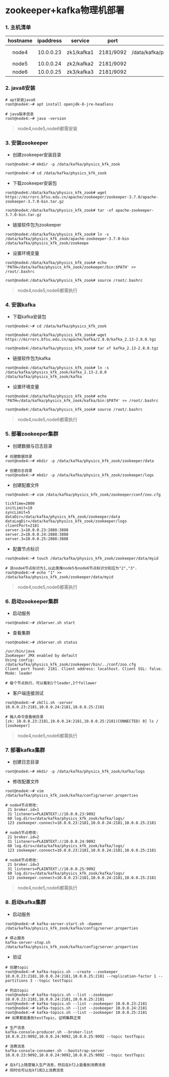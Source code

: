 # zookeeper+kafka物理机部署

### 1. 主机清单

| hostname | ipaddress |  service   |   port    |               data directory                |                        Log directory                         |
| :------: | :-------: | :--------: | :-------: | :-----------------------------------------: | :----------------------------------------------------------: |
|  node4   | 10.0.0.23 | zk1/kafka1 | 2181/9092 | /data/kafka/physics_kfk_zook/zookeeper/data | /data/kafka/physics_kfk_zook/zookeeper/logs<br />/data/kafka/physics_kfk_zook/kafka/logs |
|  node5   | 10.0.0.24 | zk2/kafka2 | 2181/9092 |                                             |                                                              |
|  node6   | 10.0.0.25 | zk3/kafka3 | 2181/9092 |                                             |                                                              |

### 2. java8安装

```apl
# apt安装java8
root@node4:~# apt install openjdk-8-jre-headless

# java版本信息
root@node4:~# java -version
```

> node4,node5,node6都需安装

### 3. 安装zookeeper

- 创建zookeeper安装目录

```apl
root@node4:~# mkdir -p /data/kafka/physics_kfk_zook

root@node4:~# cd /data/kafka/physics_kfk_zook
```

- 下载zookeeper安装包

```apl
root@node4:/data/kafka/physics_kfk_zook# wget https://mirrors.bfsu.edu.cn/apache/zookeeper/zookeeper-3.7.0/apache-zookeeper-3.7.0-bin.tar.gz

root@node4:/data/kafka/physics_kfk_zook# tar -xf apache-zookeeper-3.7.0-bin.tar.gz
```

- 链接软件包为zookeeper

```apl
root@node4:/data/kafka/physics_kfk_zook# ln -s /data/kafka/physics_kfk_zook/apache-zookeeper-3.7.0-bin /data/kafka/physics_kfk_zook/zookeepe
```

- 设置环境变量

```apl
root@node4:/data/kafka/physics_kfk_zook# echo 'PATH=/data/kafka/physics_kfk_zook/zookeeper/bin:$PATH' >> /root/.bashrc

root@node4:/data/kafka/physics_kfk_zook# source /root/.bashrc
```

> node4,node5,node6都需执行

### 4. 安装kafka

- 下载kafka安装包

```apl
root@node4:~# cd /data/kafka/physics_kfk_zook

root@node4:/data/kafka/physics_kfk_zook# wget https://mirrors.bfsu.edu.cn/apache/kafka/2.8.0/kafka_2.13-2.8.0.tgz

root@node4:/data/kafka/physics_kfk_zook# tar xf kafka_2.13-2.8.0.tgz
```

- 链接软件包为kafka

```apl
root@node4:/data/kafka/physics_kfk_zook# ln -s /data/kafka/physics_kfk_zook/kafka_2.13-2.8.0 /data/kafka/physics_kfk_zook/kafka
```

- 设置环境变量

```apl
root@node4:/data/kafka/physics_kfk_zook# echo 'PATH=/data/kafka/physics_kfk_zook/kafka/bin:$PATH' >> /root/.bashrc

root@node4:/data/kafka/physics_kfk_zook# source /root/.bashrc
```

> node4,node5,node6都需执行

### 5. 部署zookeeper集群

- 创建数据与日志目录

```apl
# 创建数据目录
root@node4:~# mkdir -p /data/kafka/physics_kfk_zook/zookeeper/data

# 创建日志目录
root@node4:~# mkdir -p /data/kafka/physics_kfk_zook/zookeeper/logs
```

- 创建配置文件

```apl
root@node4:~# vim /data/kafka/physics_kfk_zook/zookeeper/conf/zoo.cfg

tickTime=2000
initLimit=10
syncLimit=5
dataDir=/data/kafka/physics_kfk_zook/zookeeper/data
dataLogDir=/data/kafka/physics_kfk_zook/zookeeper/logs
clientPort=2181
server.1=10.0.0.23:2888:3888
server.2=10.0.0.24:2888:3888
server.3=10.0.0.25:2888:3888
```

- 配置节点标识

```apl
root@node4:~# touch /data/kafka/physics_kfk_zook/zookeeper/data/myid

# 该node4节点标识为1,以此类推node5与node6节点标识分别应为"2","3".
root@node4:~# echo "1" >> /data/kafka/physics_kfk_zook/zookeeper/data/myid
```

> node4,node5,node6都需执行

### 6. 启动zookeeper集群

- 启动服务

```apl
root@node4:~# zkServer.sh start
```

- 查看集群

```apl
root@node4:~# zkServer.sh status

/usr/bin/java
ZooKeeper JMX enabled by default
Using config: /data/kafka/physics_kfk_zook/zookeeper/bin/../conf/zoo.cfg
Client port found: 2181. Client address: localhost. Client SSL: false.
Mode: leader

# 每个节点执行，可以看到1个leader,2个follower
```

- 客户端连接测试

```apl
root@node4:~# zkCli.sh -server 10.0.0.23:2181,10.0.0.24:2181,10.0.0.25:2181

# 输入命令查看根目录
[zk: 10.0.0.23:2181,10.0.0.24:2181,10.0.0.25:2181(CONNECTED) 0] ls /
[zookeeper]
```

> node4,node5,node6都需执行

### 7. 部署kafka集群

- 创建日志目录

```apl
root@node4:~# mkdir -p /data/kafka/physics_kfk_zook/kafka/logs
```
    
- 修改配置文件

```apl
root@node4:~# vim /data/kafka/physics_kfk_zook/kafka/config/server.properties

# node4节点修改:
 21 broker.id=1
 31 listeners=PLAINTEXT://10.0.0.23:9092
 60 log.dirs=/data/kafka/physics_kfk_zook/kafka/logs/
 123 zookeeper.connect=10.0.0.23:2181,10.0.0.24:2181,10.0.0.25:2181
 
# node5节点修改:
 21 broker.id=2
 31 listeners=PLAINTEXT://10.0.0.24:9092
 60 log.dirs=/data/kafka/physics_kfk_zook/kafka/logs/
 123 zookeeper.connect=10.0.0.23:2181,10.0.0.24:2181,10.0.0.25:2181
 
# node6节点修改:
 21 broker.id=3
 31 listeners=PLAINTEXT://10.0.0.25:9092
 60 log.dirs=/data/kafka/physics_kfk_zook/kafka/logs/
 123 zookeeper.connect=10.0.0.23:2181,10.0.0.24:2181,10.0.0.25:2181
```

> node4,node5,node6都需执行

### 8. 启动kafka集群

- 启动服务

```apl
root@node4:~# kafka-server-start.sh -daemon /data/kafka/physics_kfk_zook/kafka/config/server.properties

# 停止服务
kafka-server-stop.sh /data/kafka/physics_kfk_zook/kafka/config/server.properties
```

- 验证

```apl
# 创建topic
root@node4:~# kafka-topics.sh --create --zookeeper 10.0.0.23:2181,10.0.0.24:2181,10.0.0.25:2181 --replication-factor 1 --partitions 3 --topic testTopic

# 列出topic
root@node4:~# kafka-topics.sh --list --zookeeper 10.0.0.23:2181,10.0.0.24:2181,10.0.0.25:2181
root@node4:~# kafka-topics.sh --list --zookeeper 10.0.0.23:2181
root@node4:~# kafka-topics.sh --list --zookeeper 10.0.0.24:2181
root@node4:~# kafka-topics.sh --list --zookeeper 10.0.0.25:2181
## 如果都能看到testTopic，证明集群正常

# 生产消息
kafka-console-producer.sh --broker-list 10.0.0.23:9092,10.0.0.24:9092,10.0.0.25:9092 --topic testTopic

# 消费消息
kafka-console-consumer.sh --bootstrap-server 10.0.0.23:9092,10.0.0.24:9092,10.0.0.25:9092 --topic testTopic

# 在kf1上随意输入生产消息，然后在kf2上能看到消费消息
# 同时也可以在kf1和3上消费消息

```

